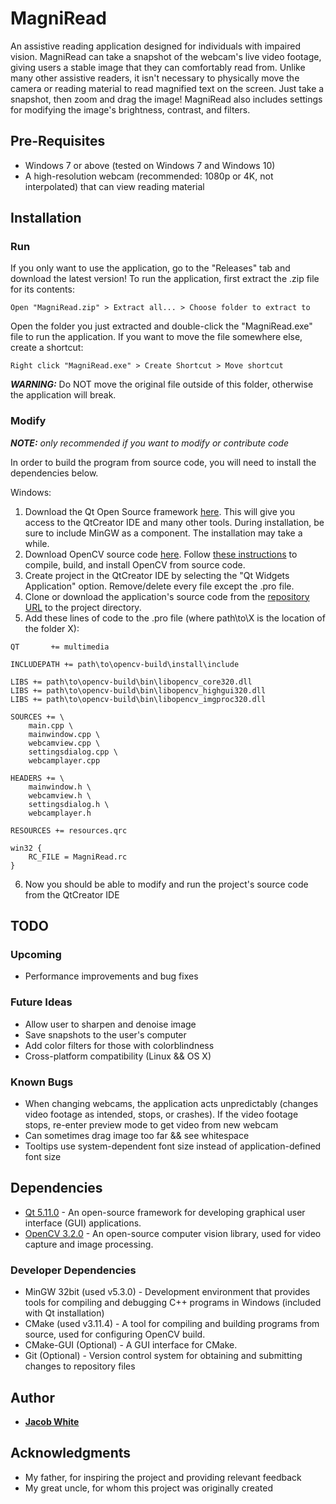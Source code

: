 # MagniRead

An assistive reading application designed for individuals with impaired vision. MagniRead can take a snapshot of the webcam's live video footage, giving users a stable image that they can comfortably read from. Unlike many other assistive readers, it isn't necessary to physically move the camera or reading material to read magnified text on the screen. Just take a snapshot, then zoom and drag the image! MagniRead also includes settings for modifying the image's brightness, contrast, and filters.

## Pre-Requisites

* Windows 7 or above (tested on Windows 7 and Windows 10)
* A high-resolution webcam (recommended: 1080p or 4K, not interpolated) that can view reading material

## Installation

### Run

If you only want to use the application, go to the "Releases" tab and download the latest version! To run the application, first extract the .zip file for its contents:

```
Open "MagniRead.zip" > Extract all... > Choose folder to extract to
```

Open the folder you just extracted and double-click the "MagniRead.exe" file to run the application. If you want to move the file somewhere else, create a shortcut:

```
Right click "MagniRead.exe" > Create Shortcut > Move shortcut
```
__*WARNING:*__ Do NOT move the original file outside of this folder, otherwise the application will break. 

### Modify
***NOTE:** only recommended if you want to modify or contribute code*

In order to build the program from source code, you will need to install the dependencies below.

Windows:
1. Download the Qt Open Source framework [here](https://www.qt.io/download). This will give you access to the QtCreator IDE and many other tools. During installation, be sure to include MinGW as a component. The installation may take a while.
2. Download OpenCV source code [here](https://opencv.org/releases.html). Follow [these instructions](https://wiki.qt.io/How_to_setup_Qt_and_openCV_on_Windows) to compile, build, and install OpenCV from source code.
3. Create project in the QtCreator IDE by selecting the "Qt Widgets Application" option. Remove/delete every file except the .pro file.
4. Clone or download the application's source code from the [repository URL](https://github.com/jdwhite88/magni-read) to the project directory.
5. Add these lines of code to the .pro file (where path\to\X is the location of the folder X):
```
QT       += multimedia

INCLUDEPATH += path\to\opencv-build\install\include

LIBS += path\to\opencv-build\bin\libopencv_core320.dll
LIBS += path\to\opencv-build\bin\libopencv_highgui320.dll
LIBS += path\to\opencv-build\bin\libopencv_imgproc320.dll

SOURCES += \
    main.cpp \
    mainwindow.cpp \
    webcamview.cpp \
    settingsdialog.cpp \
    webcamplayer.cpp

HEADERS += \
    mainwindow.h \
    webcamview.h \
    settingsdialog.h \
    webcamplayer.h

RESOURCES += resources.qrc

win32 {
	RC_FILE = MagniRead.rc
}
```
6. Now you should be able to modify and run the project's source code from the QtCreator IDE

## TODO
### Upcoming
* Performance improvements and bug fixes

### Future Ideas
* Allow user to sharpen and denoise image
* Save snapshots to the user's computer
* Add color filters for those with colorblindness
* Cross-platform compatibility (Linux && OS X)

### Known Bugs
* When changing webcams, the application acts unpredictably (changes video footage as intended, stops, or crashes). If the video footage stops, re-enter preview mode to get video from new webcam
* Can sometimes drag image too far && see whitespace
* Tooltips use system-dependent font size instead of application-defined font size

## Dependencies
* [Qt 5.11.0](https://www.qt.io/) - An open-source framework for developing graphical user interface (GUI) applications.
* [OpenCV 3.2.0](https://opencv.org/) - An open-source computer vision library, used for video capture and image processing.

### Developer Dependencies
* MinGW 32bit (used v5.3.0) - Development environment that provides tools for compiling and debugging C++ programs in Windows (included with Qt installation)
* CMake (used v3.11.4) - A tool for compiling and building programs from source, used for configuring OpenCV build.
* CMake-GUI (Optional) - A GUI interface for CMake.
* Git (Optional) - Version control system for obtaining and submitting changes to repository files

## Author
* **[Jacob White](https://github.com/jdwhite88)**

## Acknowledgments
* My father, for inspiring the project and providing relevant feedback
* My great uncle, for whom this project was originally created
